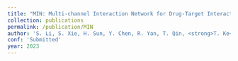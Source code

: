 ```yaml
---
title: "MIN: Multi‑channel Interaction Network for Drug‑Target Interaction with Protein Distillation"
collection: publications
permalink: /publication/MIN
author: 'S. Li, S. Xie, H. Sun, Y. Chen, R. Yan, T. Qin, <strong>T. Ke</strong>'
conf: 'Submitted'
year: 2023
---
```

